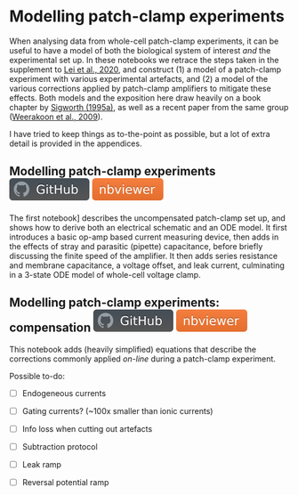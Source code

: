 
# Modelling patch-clamp experiments

When analysing data from whole-cell patch-clamp experiments, it can be useful to have a model of both the biological system of interest _and_ the experimental set up.
In these notebooks we retrace the steps taken in the supplement to [Lei et al., 2020](https://doi.org/10.1098/rsta.2019.0348), and construct (1) a model of a patch-clamp experiment with various experimental artefacts, and (2) a model of the various corrections applied by patch-clamp amplifiers to mitigate these effects.
Both models and the exposition here draw heavily on a book chapter by [Sigworth (1995a)](https://doi.org/10.1007/978-1-4419-1229-9_4), as well as a recent paper from the same group ([Weerakoon et al., 2009](https://doi.org/10.1109/TBCAS.2008.2005419)).

I have tried to keep things as to-the-point as possible, but a lot of extra detail is provided in the appendices.


## Modelling patch-clamp experiments [![github](../img/github.svg)](artefacts-1-modelling-patch-clamp.ipynb) [![nbviewer](../img/nbviewer.svg)](https://nbviewer.jupyter.org/github/CardiacModelling/fitting-notebooks/tree/artefacts/artefacts/artefacts-1-modelling-patch-clamp.ipynb)

The first notebook] describes the uncompensated patch-clamp set up, and shows how to derive both an electrical schematic and an ODE model.
It first introduces a basic op-amp based current measuring device, then adds in the effects of stray and parasitic  (pipette) capacitance, before briefly discussing the finite speed of the amplifier.
It then adds series resistance and membrane capacitance, a voltage offset, and leak current, culminating in a 3-state ODE model of whole-cell voltage clamp.

## Modelling patch-clamp experiments: compensation [![github](../img/github.svg)](artefacts-2-compensation.ipynb) [![nbviewer](../img/nbviewer.svg)](https://nbviewer.jupyter.org/github/CardiacModelling/fitting-notebooks/tree/artefacts/artefacts/artefacts-2-compensation.ipynb)

This notebook adds (heavily simplified) equations that describe the corrections commonly applied _on-line_ during a patch-clamp experiment.


Possible to-do:
- [ ] Endogeneous currents
- [ ] Gating currents? (~100x smaller than ionic currents)
- [ ] Info loss when cutting out artefacts
- [ ] Subtraction protocol
- [ ] Leak ramp
- [ ] Reversal potential ramp

